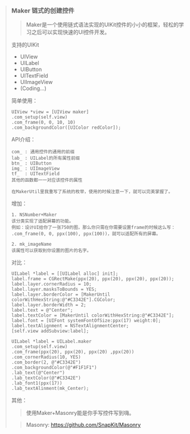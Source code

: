 > ### Maker 链式的创建控件
> > Maker是一个使用链式语法实现的UIKit控件的小小的框架，轻松的学习之后可以实现快速的UI控件开发。
>
> 支持的UIKit
> - UIView
> - UILabel
> - UIButton
> - UITextField
> - UIImageView
> - (Coding...)
>
> 简单使用：
> ```
> UIView *view = [UIView maker]
> .com_setup(self.view)
> .com_frame(0, 0, 10, 10)
> .com_backgroundColor([UIColor redColor]);
> ```
> API介绍：
> ```
> com_ : 通用控件的通用的前缀
> lab_ : UILabel的所有属性前缀
> btn_ : UIButton
> img_ : UIImageView
> tf_  : UITextField
> 其他的函数都一一对应该控件的属性
>
> 在MakerUtil里我重写了系统的枚举，使用的时候注意一下，就可以完美掌握了。
> ```
> 增加：
> ```
> 1. NSNumber+Maker
> 该分类实现了适配屏幕的功能。
> 例如：设计UI给你了一张750的图，那么你只需在你需要设置frame的时候这么写：
> .com_frame(0, 0, ppx(100), ppx(100))，就可以适配所有的屏幕。
>
> 2. mk_imageName
> 该属性可以获取到你设置的图片的名字。
> ```
> 对比：
> ```
> UILabel *label = [[UILabel alloc] init];
> label.frame = CGRectMake(ppx(20), ppx(20), ppx(20), ppx(20));
> label.layer.cornerRadius = 10;
> label.layer.masksToBounds = YES;
> label.layer.borderColor = [MakerUntil colorWithHexString:@"#C3342E"].CGColor;
> label.layer.borderWidth = 2;
> label.text = @"Center";
> label.textColor = [MakerUntil colorWithHexString:@"#C3342E"];
> label.font = [UIFont systemFontOfSize:ppx(17) weight:0];
> label.textAlignment = NSTextAlignmentCenter;
> [self.view addSubview:label];
>
> UILabel *label = UILabel.maker
> .com_setup(self.view)
> .com_frame(ppx(20), ppx(20), ppx(20) ,ppx(20))
> .com_cornerRadius(10, YES)
> .com_border(2, @"#C3342E")
> .com_backgroundColor(@"#F1F1F1")
> .lab_text(@"Center")
> .lab_textColor(@"#C3342E")
> .lab_font1(ppx(17))
> .lab_textAlinment(mk_Center);
> ```
>
> 其他：
> > 使用Maker+Masonry能是你手写控件写到嗨。
>
> > Masonry: https://github.com/SnapKit/Masonry
